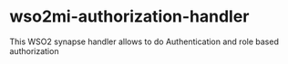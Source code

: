 # wso2mi-authorization-handler
This WSO2 synapse handler allows to do Authentication and role based authorization
